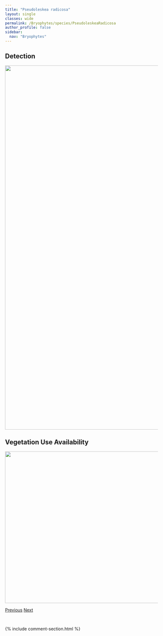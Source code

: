 ```yaml
---
title: "Pseudoleskea radicosa"
layout: single
classes: wide
permalink: /Bryophytes/species/PseudoleskeaRadicosa
author_profile: false
sidebar:
  nav: "Bryophytes"
---
```


<h2>Detection</h2>

<a href="https://drive.google.com/uc?export=view&id=1Y2dKO8NuO-OvETKc-E01dGlz3wzx9-09">
<img src="https://drive.google.com/uc?export=view&id=1Y2dKO8NuO-OvETKc-E01dGlz3wzx9-09" height = "1200" width = "800">
</a>


<h2>Vegetation Use Availability</h2>

<a href="https://drive.google.com/uc?export=view&id=1nvlBfarHN6U6hyZrRM7CtTaoeTt2f7nd">
<img src="https://drive.google.com/uc?export=view&id=1nvlBfarHN6U6hyZrRM7CtTaoeTt2f7nd" height = "500" width = "1000">
</a>


<a href="/DevelopmentWebsite/Bryophytes/species/PseudoleskeaPatens" class="pagination--pager" title="Pseudoleskea patens">Previous</a> <a href="/DevelopmentWebsite/Bryophytes/species/PseudoleskeellaRupestris" class="pagination--pager" title="Pseudoleskeella rupestris">Next</a>

<p>&nbsp;</p>

{% include comment-section.html %}
